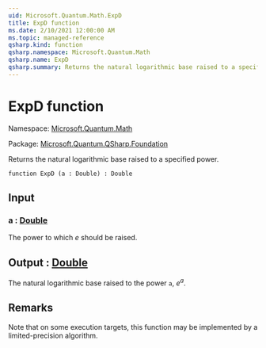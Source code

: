 ```yaml
---
uid: Microsoft.Quantum.Math.ExpD
title: ExpD function
ms.date: 2/10/2021 12:00:00 AM
ms.topic: managed-reference
qsharp.kind: function
qsharp.namespace: Microsoft.Quantum.Math
qsharp.name: ExpD
qsharp.summary: Returns the natural logarithmic base raised to a specified power.
---
```


# ExpD function

Namespace: [Microsoft.Quantum.Math](xref:Microsoft.Quantum.Math)

Package: [Microsoft.Quantum.QSharp.Foundation](https://nuget.org/packages/Microsoft.Quantum.QSharp.Foundation)


Returns the natural logarithmic base raised to a specified power.

```qsharp
function ExpD (a : Double) : Double
```


## Input

### a : [Double](xref:microsoft.quantum.lang-ref.double)

The power to which $e$ should be raised.



## Output : [Double](xref:microsoft.quantum.lang-ref.double)

The natural logarithmic base raised to the power `a`, $e^a$.

## Remarks

Note that on some execution targets, this function may be implementedby a limited-precision algorithm.